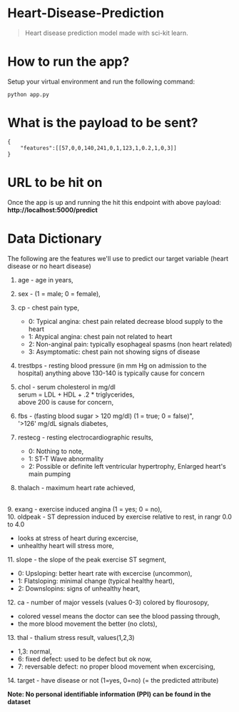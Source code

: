 # Heart-Disease-Prediction
> Heart disease prediction model made with sci-kit learn.

# How to run the app?
Setup your virtual environment and run the following command:
```
python app.py
```

# What is the payload to be sent?
```
{
    "features":[[57,0,0,140,241,0,1,123,1,0.2,1,0,3]]
}
```

# URL to be hit on
Once the app is up and running the hit this endpoint with above payload: <strong>http://localhost:5000/predict</strong>

# Data Dictionary 
The following are the features we'll use to predict our target variable (heart disease or no heart disease)
1. age - age in years,
2. sex - (1 = male; 0 = female),
3. cp - chest pain type,
   <ul>
    <li> 0: Typical angina: chest pain related decrease blood supply to the heart </li>
     <li>1: Atypical angina: chest pain not related to heart </li>
    <li>2: Non-anginal pain: typically esophageal spasms (non heart related)</li>
     <li> 3: Asymptomatic: chest pain not showing signs of disease</li>
   </ul>
   
4. trestbps - resting blood pressure (in mm Hg on admission to the hospital) anything above 130-140 is typically cause for concern
5. chol - serum cholesterol in mg/dl 
   <br/>serum = LDL + HDL + .2 * triglycerides,
   <br/> above 200 is cause for concern,
6. fbs - (fasting blood sugar > 120 mg/dl) (1 = true; 0 = false)",
   <br/> '>126' mg/dL signals diabetes,
7. restecg - resting electrocardiographic results,
   <ul>
   <li>0: Nothing to note, </li> 
   <li>1: ST-T Wave abnormality</li>
   <li>2: Possible or definite left ventricular hypertrophy, Enlarged heart's main pumping</li>
   </ul>
8. thalach - maximum heart rate achieved,
<br/>
9. exang - exercise induced angina (1 = yes; 0 = no),
<br/>
10. oldpeak - ST depression induced by exercise relative to rest, in rangr 0.0 to 4.0
<ul>
    <li> looks at stress of heart during excercise, </li>
    <li> unhealthy heart will stress more, </li>
</ul>
11. slope - the slope of the peak exercise ST segment,
<ul>
    <li> 0: Upsloping: better heart rate with excercise (uncommon), </li>
      <li> 1: Flatsloping: minimal change (typical healthy heart), </li>
     <li> 2: Downslopins: signs of unhealthy heart, </li>
</ul>
12. ca - number of major vessels (values 0-3) colored by flourosopy,
<ul>
    <li>colored vessel means the doctor can see the blood passing through,</li>
     <li> the more blood movement the better (no clots), </li>
    </ul>
13. thal - thalium stress result, values(1,2,3)
<ul>
    <li> 1,3: normal, </li>
    <li> 6: fixed defect: used to be defect but ok now, </li>
   <li> 7: reversable defect: no proper blood movement when excercising, </li>
</ul>
14. target - have disease or not (1=yes, 0=no) (= the predicted attribute)

**Note: No personal identifiable information (PPI) can be found in the dataset**
